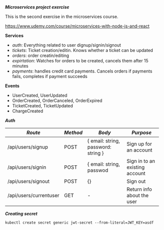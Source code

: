 ***Microservices project exercise***

This is the second exercise in the microservices course. 

https://www.udemy.com/course/microservices-with-node-js-and-react

**Services**
- *auth*: Everything related to user dignup/signin/signout
- *tickets*: Ticket creation/editin. Knows whether a ticket can be updated
- *orders*: order creatin/editing
- *expirtation*: Watches for orders to be created, cancels them after 15 minutes
- *payments*: handles credit card payments. Cancels orders if payments fails, completes if payment succeeds


**Events**
- UserCreated, UserUpdated
- OrderCreated, OrderCanceled, OrderExpired
- TicketCreated, TicketUpdated
- ChargeCreated

***Auth***

| *Route*                | *Method* | *Body*                              | *Purpose*              |
|------------------------|----------|-------------------------------------|------------------------|
| /api/users/signup      | POST     | { email: string, password: string } | Sign up for an account |
| /api/users/signin      | POST     | { email: string, passwod            | Sign in to an existing account |
| /api/users/signout     | POST     | {}                                  | Sign out                |
| /api/users/currentuser | GET      | -                                   | Return info about the user |


***Creating secret***
```
kubectl create secret generic jwt-secret --from-literal=JWT_KEY=asdf
```
